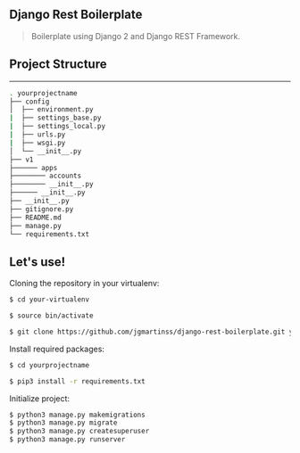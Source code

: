 ## Django Rest Boilerplate

> Boilerplate using Django 2 and Django REST Framework.


## Project Structure

--------

  ```sh
  . yourprojectname
  ├── config
  │  ├── environment.py 
  |  ├── settings_base.py
  |  ├── settings_local.py          
  |  ├── urls.py
  |  ├── wsgi.py
  │  └── __init__.py                
  ├── v1                    
  ├────── apps
  ├──────── accounts
  ├──────── __init__.py
  ├────── __init__.py
  ├── __init__.py
  ├── gitignore.py
  ├── README.md
  ├── manage.py
  └── requirements.txt
  ```

## Let's use!

Cloning the repository in your virtualenv:

```sh
$ cd your-virtualenv

$ source bin/activate

$ git clone https://github.com/jgmartinss/django-rest-boilerplate.git yourprojectname
```

Install required packages:

```sh
$ cd yourprojectname

$ pip3 install -r requirements.txt
```

Initialize project:
```sh
$ python3 manage.py makemigrations
$ python3 manage.py migrate
$ python3 manage.py createsuperuser
$ python3 manage.py runserver
```

